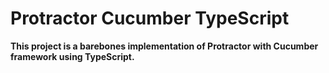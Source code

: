 # Protractor Cucumber TypeScript

**This project is a barebones implementation of Protractor with Cucumber framework using TypeScript.**